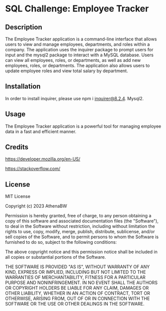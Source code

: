 # SQL Challenge: Employee Tracker

## Description

The Employee Tracker application is a command-line interface that allows users to view and manage employees, departments, and roles within a company. The application uses the inquirer package to prompt users for input and the mysql2 package to interact with a MySQL database. Users can view all employees, roles, or departments, as well as add new employees, roles, or departments. The application also allows users to update employee roles and view total salary by department. 

## Installation

In order to install inquirer, please use npm i inquirer@8.2.4.
Mysql2.

## Usage

The Employee Tracker application is a powerful tool for managing employee data in a fast and efficient manner.


## Credits

 https://developer.mozilla.org/en-US/

 https://stackoverflow.com/



## License

MIT License

Copyright (c) 2023 AthenaBW

Permission is hereby granted, free of charge, to any person obtaining a copy
of this software and associated documentation files (the "Software"), to deal
in the Software without restriction, including without limitation the rights
to use, copy, modify, merge, publish, distribute, sublicense, and/or sell
copies of the Software, and to permit persons to whom the Software is
furnished to do so, subject to the following conditions:

The above copyright notice and this permission notice shall be included in all
copies or substantial portions of the Software.

THE SOFTWARE IS PROVIDED "AS IS", WITHOUT WARRANTY OF ANY KIND, EXPRESS OR
IMPLIED, INCLUDING BUT NOT LIMITED TO THE WARRANTIES OF MERCHANTABILITY,
FITNESS FOR A PARTICULAR PURPOSE AND NONINFRINGEMENT. IN NO EVENT SHALL THE
AUTHORS OR COPYRIGHT HOLDERS BE LIABLE FOR ANY CLAIM, DAMAGES OR OTHER
LIABILITY, WHETHER IN AN ACTION OF CONTRACT, TORT OR OTHERWISE, ARISING FROM,
OUT OF OR IN CONNECTION WITH THE SOFTWARE OR THE USE OR OTHER DEALINGS IN THE
SOFTWARE.
